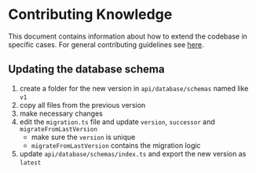 # Contributing Knowledge

This document contains information about how to extend the codebase in specific cases. For general contributing guidelines see [here](https://github.com/HPI-Information-Systems/snowman#Contributing).

## Updating the database schema

1. create a folder for the new version in `api/database/schemas` named like `v1`
2. copy all files from the previous version
3. make necessary changes
4. edit the `migration.ts` file and update `version`, `successor` and `migrateFromLastVersion`
   - make sure the `version` is unique
   - `migrateFromLastVersion` contains the migration logic
5. update `api/database/schemas/index.ts` and export the new version as `latest`
